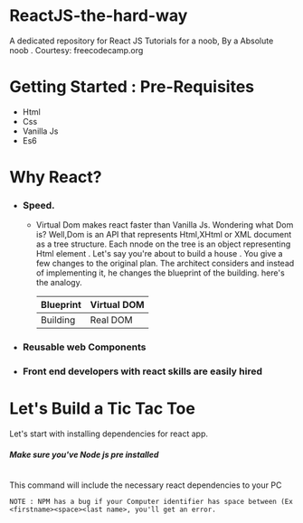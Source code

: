 # ReactJS-the-hard-way
A dedicated repository for React JS Tutorials for a noob, By a Absolute noob . Courtesy: freecodecamp.org
# Getting Started : Pre-Requisites
 * Html
 * Css
 * Vanilla Js
 * Es6

# Why React?
* ### Speed. 
    * Virtual Dom makes react faster than Vanilla Js. Wondering what Dom is? Well,Dom is an API that represents Html,XHtml or XML document as a tree structure. Each nnode on the tree is an object representing Html element . 
    Let's say you're about to build a house . You give a few changes to the original plan. The architect considers and instead of implementing it, he changes the blueprint of the building. here's the analogy.

         Blueprint | Virtual DOM
        ----------- | ------------
         Building |  Real DOM

* ### Reusable web Components
* ### Front end developers with react skills are easily hired 


# Let's Build a Tic Tac Toe 
Let's start with installing dependencies for react app. 
##### Make sure you've Node js pre installed
```$ npx create-react-app <Your app name>
```

This command will include the necessary react dependencies to your PC
``` 
NOTE : NPM has a bug if your Computer identifier has space between (Ex <firstname><space><last name>, you'll get an error.
```
